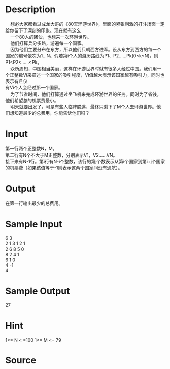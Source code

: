 
# Description

<div class="content"><p></p>
<p></p>
<div>    想必大家都看过成龙大哥的《80天环游世界》，里面的紧张刺激的打斗场面一定给你留下了深刻的印象。现在就有这么</div>
<div>    一个80人的团伙，也想来一次环游世界。</div>
<div>    他们打算兵分多路，游遍每一个国家。</div>
<div>    因为他们主要分布在东方，所以他们只朝西方进军。设从东方到西方的每一个国家的编号依次为1...N。假若第i个人的游历路线为P1、P2......Pk(0≤k≤N)，则P1&lt;P2&lt;......&lt;Pk。</div>
<div>    众所周知，中国相当美丽，这样在环游世界时就有很多人经过中国。我们用一个正整数Vi来描述一个国家的吸引程度，Vi值越大表示该国家越有吸引力，同时也表示有且仅</div>
<div>有Vi个人会经过那一个国家。</div>
<div>    为了节省时间，他们打算通过坐飞机来完成环游世界的任务。同时为了省钱，他们希望总的机票费最小。</div>
<div>    明天就要出发了，可是有些人临阵脱逃，最终只剩下了M个人去环游世界。他们想知道最少的总费用，你能告诉他们吗？</div>
<p></p></div>

# Input

<div class="content"><p></p>
<div>第一行两个正整数N，M。</div>
<div>第二行有N个不大于M正整数，分别表示V1，V2......VN。</div>
<div>接下来有N-1行。第i行有N-i个整数，该行的第j个数表示从第i个国家到第i+j个国家的机票费（如果该值等于-1则表示这两个国家间没有通航）。</div>
<p></p></div>

# Output

<div class="content"><p>在第一行输出最少的总费用。</p></div>

# Sample Input

<div class="content"><span class="sampledata">6 3<br/>
2 1 3 1 2 1<br/>
2 6 8 5 0<br/>
8 2 4 1<br/>
6 1 0<br/>
4 -1<br/>
4</span></div>

# Sample Output

<div class="content"><span class="sampledata">27</span></div>

# Hint

<div class="content"><p></p><p>1&lt;= N &lt; =100 1&lt;= M &lt;= 79</p><p></p></div>

# Source

<div class="content"><p><a href="problemset.php?search="></a></p></div>

